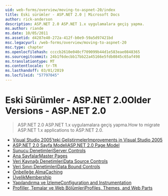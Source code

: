 ```yaml
---
uid: web-forms/overview/moving-to-aspnet-20/index
title: Eski sürümler - ASP.NET 2.0 | Microsoft Docs
author: rick-anderson
description: ASP.NET 2.0 ASP.NET 1.x uygulamalara geçiş yapma.
ms.author: riande
ms.date: 10/05/2011
ms.assetid: d4287e40-272a-412f-b0e9-59a5d97421bd
msc.legacyurl: /web-forms/overview/moving-to-aspnet-20
msc.type: chapter
ms.openlocfilehash: ccccb2610e040cf709099b44d1e583eae0848365
ms.sourcegitcommit: 24b1f6decbb17bb22a45166e5fdb0845c65af498
ms.translationtype: MT
ms.contentlocale: tr-TR
ms.lasthandoff: 03/01/2019
ms.locfileid: "57797045"
---
```

<a name="older-versions---aspnet-20"></a><span data-ttu-id="36280-103">Eski Sürümler - ASP.NET 2.0</span><span class="sxs-lookup"><span data-stu-id="36280-103">Older Versions - ASP.NET 2.0</span></span>
====================
> <span data-ttu-id="36280-104">ASP.NET 2.0 ASP.NET 1.x uygulamalara geçiş yapma.</span><span class="sxs-lookup"><span data-stu-id="36280-104">How to migrate ASP.NET 1.x applications to ASP.NET 2.0.</span></span>


- [<span data-ttu-id="36280-105">Visual Studio 2005’teki Geliştirmeler</span><span class="sxs-lookup"><span data-stu-id="36280-105">Improvements in Visual Studio 2005</span></span>](improvements-in-visual-studio-2005.md)
- [<span data-ttu-id="36280-106">ASP.NET 2.0 Sayfa Modeli</span><span class="sxs-lookup"><span data-stu-id="36280-106">ASP.NET 2.0 Page Model</span></span>](the-asp-net-2-0-page-model.md)
- [<span data-ttu-id="36280-107">Sunucu Denetimleri</span><span class="sxs-lookup"><span data-stu-id="36280-107">Server Controls</span></span>](server-controls.md)
- [<span data-ttu-id="36280-108">Ana Sayfalar</span><span class="sxs-lookup"><span data-stu-id="36280-108">Master Pages</span></span>](master-pages.md)
- [<span data-ttu-id="36280-109">Veri Kaynağı Denetimleri</span><span class="sxs-lookup"><span data-stu-id="36280-109">Data Source Controls</span></span>](data-source-controls.md)
- [<span data-ttu-id="36280-110">Veri Sınırı Denetimleri</span><span class="sxs-lookup"><span data-stu-id="36280-110">Data Bound Controls</span></span>](data-bound-controls.md)
- [<span data-ttu-id="36280-111">Önbelleğe Alma</span><span class="sxs-lookup"><span data-stu-id="36280-111">Caching</span></span>](caching.md)
- [<span data-ttu-id="36280-112">Üyelik</span><span class="sxs-lookup"><span data-stu-id="36280-112">Membership</span></span>](membership.md)
- [<span data-ttu-id="36280-113">Yapılandırma ve İzleme</span><span class="sxs-lookup"><span data-stu-id="36280-113">Configuration and Instrumentation</span></span>](configuration-and-instrumentation.md)
- [<span data-ttu-id="36280-114">Profiller, Temalar ve Web Bölümleri</span><span class="sxs-lookup"><span data-stu-id="36280-114">Profiles, Themes, and Web Parts</span></span>](profiles-themes-and-web-parts.md)
